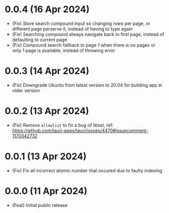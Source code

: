 # 0.0.4 (16 Apr 2024)

-   (Fix) Store search compound input so changing rows per page, or different page perserve it, instead of having to type again
-   (Fix) Searching compound always navigate back to first page, instead of defaulting to current page
-   (Fix) Compound search fallback to page 1 when there is no pages or only 1 page is available, instead of throwing error

# 0.0.3 (14 Apr 2024)

-   (Fix) Downgrade Ubuntu from latest version to 20.04 for building app in older version

# 0.0.2 (13 Apr 2024)

-   (Fix) Remove `allowlist` to fix a bug of libssl, ref: https://github.com/tauri-apps/tauri/issues/4470#issuecomment-1170342732

# 0.0.1 (13 Apr 2024)

-   (Fix) Fix all incorrect atomic number that occured due to faulty indexing

# 0.0.0 (11 Apr 2024)

-   (Feat) Initial public release
